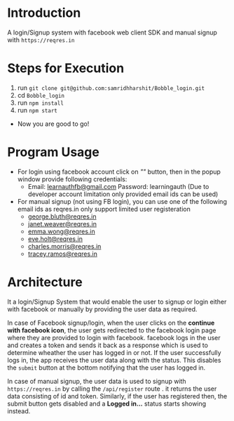 # Introduction

A login/Signup system with facebook web client SDK and manual signup with `https://reqres.in`


# Steps for Execution
   1. run `git clone git@github.com:samridhharshit/Bobble_login.git`
   2. cd `Bobble_login`
   3. run `npm install`
   4. run `npm start`
   
   - Now you are good to go!
   
   
# Program Usage 
 
- For login using facebook account click on *""* button, then in the popup window provide following credentials:
    - Email: learnauthfb@gmail.com Password: learningauth (Due to developer account limitation only provided email ids can be used)
- For manual signup (not using FB login), you can use one of the following email ids as reqres.in only support limited user registeration
    - george.bluth@reqres.in
    - janet.weaver@reqres.in
    - emma.wong@reqres.in
    - eve.holt@reqres.in
    - charles.morris@reqres.in
    - tracey.ramos@reqres.in
    
# Architecture

It a login/Signup System that would enable the user to signup or login either with facebook or manually by providing the user data as required. 

In case of Facebook signup/login, when the user clicks on the **continue with facebook icon**, the user gets redirected to the facebook login page where they are provided to login with facebook. facebook logs in the user and creates a token and sends it back as a response which is used to determine wheather the user has logged in or not.
If the user successfully logs in, the app receives the user data along with the status. This disables the `submit` button at the bottom notifying that the user has logged in.

In case of manual signup, the user data is used to signup with `https://reqres.in` by calling the `/api/register` route .
it returns the user data consisting of id and token. Similarly, if the user has registered then, the submit button gets disabled and a **Logged in...** status starts showing instead. 
